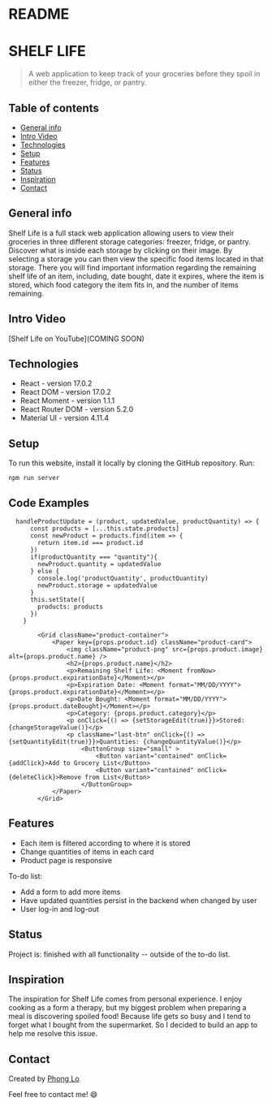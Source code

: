 # README
# SHELF LIFE
> A web application to keep track of your groceries before they spoil in either the freezer, fridge, or pantry.

## Table of contents
* [General info](#general-info)
* [Intro Video](#intro-video)
* [Technologies](#technologies)
* [Setup](#setup)
* [Features](#features)
* [Status](#status)
* [Inspiration](#inspiration)
* [Contact](#contact)


## General info
Shelf Life is a full stack web application allowing users to view their groceries in three different storage categories: freezer, fridge, or pantry. Discover what is inside each storage by clicking on their image. By selecting a storage you can then view the specific food items located in that storage. There you will find important information regarding the remaining shelf life of an item, including, date bought, date it expires, where the item is stored, which food category the item fits in, and the number of items remaining.

## Intro Video
[Shelf Life on YouTube](COMING SOON)

## Technologies
* React - version 17.0.2
* React DOM - version 17.0.2
* React Moment - version 1.1.1
* React Router DOM - version 5.2.0
* Material UI - version 4.11.4

## Setup
To run this website, install it locally by cloning the GitHub repository. Run:
``` 
npm run server

```

## Code Examples
```React
  handleProductUpdate = (product, updatedValue, productQuantity) => {
      const products = [...this.state.products]
      const newProduct = products.find(item => {
        return item.id === product.id
      })
      if(productQuantity === "quantity"){
        newProduct.quantity = updatedValue
      } else {
        console.log('productQuantity', productQuantity)
        newProduct.storage = updatedValue
      }
      this.setState({
        products: products
      })
    }
```

```Material UI
        <Grid className="product-container">
            <Paper key={props.product.id} className="product-card">
                <img className="product-png" src={props.product.image} alt={props.product.name} />
                <h2>{props.product.name}</h2>
                <p>Remaining Shelf Life: <Moment fromNow>{props.product.expirationDate}</Moment></p>
                <p>Expiration Date: <Moment format="MM/DD/YYYY">{props.product.expirationDate}</Moment></p>
                <p>Date Bought: <Moment format="MM/DD/YYYY">{props.product.dateBought}</Moment></p>
                <p>Category: {props.product.category}</p>
                <p onClick={() => {setStorageEdit(true)}}>Stored: {changeStorageValue()}</p>
                <p className="last-btn" onClick={() => {setQuantityEdit(true)}}>Quantities: {changeQuantityValue()}</p>
                    <ButtonGroup size="small" >
                        <Button variant="contained" onClick={addClick}>Add to Grocery List</Button>
                        <Button variant="contained" onClick={deleteClick}>Remove from List</Button>
                    </ButtonGroup>
            </Paper>
        </Grid>
```

## Features
* Each item is filtered according to where it is stored
* Change quantities of items in each card
* Product page is responsive

To-do list:
* Add a form to add more items
* Have updated quantities persist in the backend when changed by user
* User log-in and log-out

## Status
Project is: finished with all functionality -- outside of the to-do list.

## Inspiration
The inspiration for Shelf Life comes from personal experience. I enjoy cooking as a form a therapy, but my biggest problem when preparing a meal is discovering spoiled food! Because life gets so busy and I tend to forget what I bought from the supermarket. So I decided to build an app to help me resolve this issue.

## Contact
Created by [Phong Lo](https://www.linkedin.com/in/phong-lo)

Feel free to contact me! :smile: